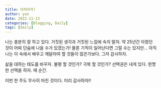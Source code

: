 ```yaml
---
title: 아자아자!
author: yun
date: 2022-11-13
categories: [Blogging, Daily]
tags: [daily]
---
```


나는 충분히 잘 하고 있다. 거짓된 생각과 거짓된 느낌에 속지 말자.
약 25년간 아팠던 것이 어찌 단숨에 나을 수가 있겠는가! 물론 기적이 일어난다면 그럴 수는 있지만...
아직 나는 이 속에서 배우고 깨달아여 할 것들이 많은가보다. 그저 감사하자.

삶을 대하는 태도를 바꾸자. 불평 할 것인가? 극복 할 것인가? 선택권은 내게 있다.
현명한 선택을 하자. 매 순간.

이번 한 주도 무사히 마친 것이다. 미리 감사하자!!
